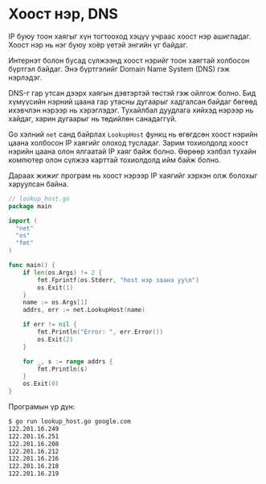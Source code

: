 #  Хоост нэр, DNS

IP буюу тоон хаягыг хүн тогтооход хэцүү учраас хоост нэр ашигладаг. Хоост нэр нь нэг буюу хоёр үетэй энгийн үг байдаг.

Интернэт болон бусад сүлжээнд хоост нэрийг тоон хаягтай холбосон бүртгэл байдаг. Энэ бүртгэлийг Domain Name System (DNS) гэж нэрлэдэг.

DNS-г гар утсан дээрх хаягын дэвтэртэй төстэй гэж ойлгож болно. Бид хүмүүсийн нэрний цаана гар утасны дугаарыг хадгалсан байдаг бөгөөд ихэвчлэн нэрээр нь хэрэглэдэг. Тухайлбал дуудлага хийхэд нэрээр нь хайдаг, харин дугаарыг нь төдийлөн санадаггүй.

Go хэлний `net` санд байрлах `LookupHost` функц нь өгөгдсөн хоост нэрийн цаана холбосон IP хаягийг олоход тусладаг. Зарим тохиолдолд хоост нэрийн цаана олон ялгаатай IP хаяг байж болно. Өөрөөр хэлбэл тухайн компютер олон сүлжээ карттай тохиолдолд ийм байж болно.

Дараах жижиг програм нь хоост нэрээр IP хаягийг хэрхэн олж болохыг харуулсан байна.

```go
// lookup_host.go
package main

import (
  "net"
  "os"
  "fmt"
)

func main() {
	if len(os.Args) != 2 {
		fmt.Fprintf(os.Stderr, "host нэр заана уу\n")
		os.Exit(1)
	}
	name := os.Args[1]
	addrs, err := net.LookupHost(name)

	if err != nil {
		fmt.Println("Error: ", err.Error())
		os.Exit(2)
	}

	for _, s := range addrs {
		fmt.Println(s)
	}
	os.Exit(0)
}
```

Програмын үр дүн:

```sh
$ go run lookup_host.go google.com
122.201.16.249
122.201.16.251
122.201.16.208
122.201.16.212
122.201.16.216
122.201.16.218
122.201.16.219
```
